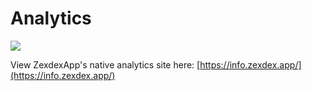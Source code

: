 # Analytics

![](<../../.gitbook/images/image (156) (1) (1) (1) (1) (1) (1) (1) (1) (1) (1).png>)

View ZexdexApp's native analytics site here: [https://info.zexdex.app/](https://info.zexdex.app/)
